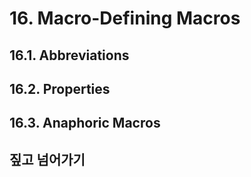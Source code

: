# 16. Macro-Defining Macros

## 16.1. Abbreviations
## 16.2. Properties
## 16.3. Anaphoric Macros
## 짚고 넘어가기